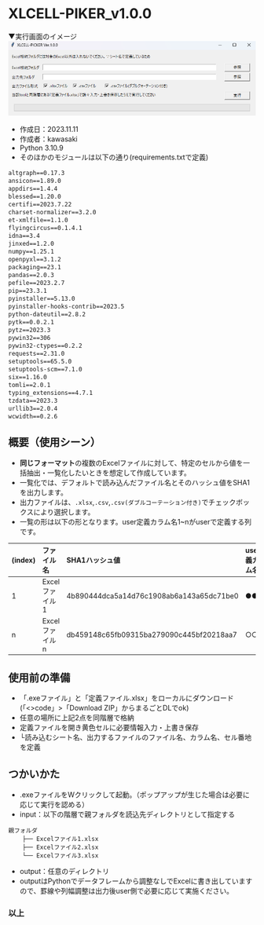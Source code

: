 # XLCELL-PIKER_v1.0.0
▼実行画面のイメージ<br>
![GUIのキャプチャv1](image/GUIのキャプチャv1.png)<br>
* 作成日：2023.11.11
* 作成者：kawasaki
* Python 3.10.9
* そのほかのモジュールは以下の通り(requirements.txtで定義)
```
altgraph==0.17.3
ansicon==1.89.0
appdirs==1.4.4
blessed==1.20.0
certifi==2023.7.22
charset-normalizer==3.2.0
et-xmlfile==1.1.0
flyingcircus==0.1.4.1
idna==3.4
jinxed==1.2.0
numpy==1.25.1
openpyxl==3.1.2
packaging==23.1
pandas==2.0.3
pefile==2023.2.7
pip==23.3.1
pyinstaller==5.13.0
pyinstaller-hooks-contrib==2023.5
python-dateutil==2.8.2
pytk==0.0.2.1
pytz==2023.3
pywin32==306
pywin32-ctypes==0.2.2
requests==2.31.0
setuptools==65.5.0
setuptools-scm==7.1.0
six==1.16.0
tomli==2.0.1
typing_extensions==4.7.1
tzdata==2023.3
urllib3==2.0.4
wcwidth==0.2.6
```

## 概要（使用シーン）
* **同じフォーマット**の複数のExcelファイルに対して、特定のセルから値を一括抽出・一覧化したいときを想定して作成しています。
* 一覧化では、デフォルトで読み込んだファイル名とそのハッシュ値をSHA1を出力します。
* 出力ファイルは、```.xlsx```,```.csv```,```.csv(ダブルコーテーション付き)```でチェックボックスにより選択します。
* 一覧の形は以下の形となります。user定義カラム名1~nがuserで定義する列です。

|(index)|ファイル名|SHA1ハッシュ値|user定義カラム名1|user定義カラム名n|
|:---|:---|:---|:---|:---|
|1|Excelファイル1|4b890444dca5a14d76c1908ab6a143a65dc71be0|●●●●|■■■■|
|n|Excelファイルn|db459148c65fb09315ba279090c445bf20218aa7|○○○○|□□□□|

## 使用前の準備
* 「.exeファイル」と「定義ファイル.xlsx」をローカルにダウンロード(「<>code」>「Download ZIP」からまるごとDLでok)
* 任意の場所に上記2点を同階層で格納
* 定義ファイルを開き黄色セルに必要情報入力・上書き保存
* └読み込むシート名、出力するファイルのファイル名、カラム名、セル番地を定義

## つかいかた
* .exeファイルをWクリックして起動。（ポップアップが生じた場合は必要に応じて実行を認める）
* input：以下の階層で親フォルダを読込先ディレクトリとして指定する
```
親フォルダ
    ├── Excelファイル1.xlsx
    ├── Excelファイル2.xlsx
    └── Excelファイル3.xlsx
```
* output：任意のディレクトリ
* outputはPythonでデータフレームから調整なしでExcelに書き出していますので、罫線や列幅調整は出力後user側で必要に応じて実施ください。
  
### 以上
